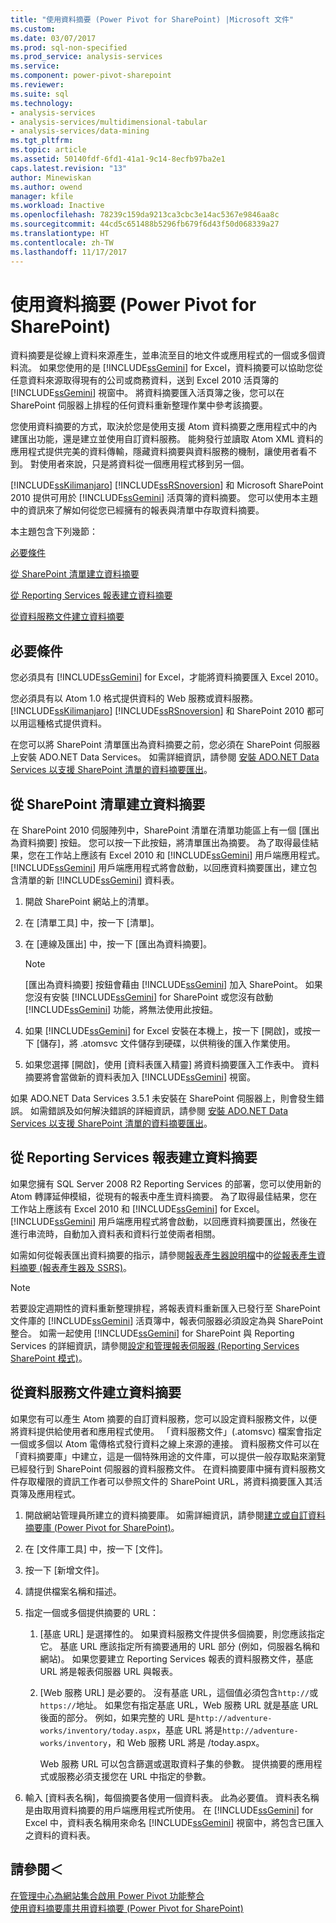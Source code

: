 ```yaml
---
title: "使用資料摘要 (Power Pivot for SharePoint) |Microsoft 文件"
ms.custom: 
ms.date: 03/07/2017
ms.prod: sql-non-specified
ms.prod_service: analysis-services
ms.service: 
ms.component: power-pivot-sharepoint
ms.reviewer: 
ms.suite: sql
ms.technology:
- analysis-services
- analysis-services/multidimensional-tabular
- analysis-services/data-mining
ms.tgt_pltfrm: 
ms.topic: article
ms.assetid: 50140fdf-6fd1-41a1-9c14-8ecfb97ba2e1
caps.latest.revision: "13"
author: Minewiskan
ms.author: owend
manager: kfile
ms.workload: Inactive
ms.openlocfilehash: 78239c159da9213ca3cbc3e14ac5367e9846aa8c
ms.sourcegitcommit: 44cd5c651488b5296fb679f6d43f50d068339a27
ms.translationtype: HT
ms.contentlocale: zh-TW
ms.lasthandoff: 11/17/2017
---
```

# <a name="use-data-feeds-power-pivot-for-sharepoint"></a>使用資料摘要 (Power Pivot for SharePoint)
  資料摘要是從線上資料來源產生，並串流至目的地文件或應用程式的一個或多個資料流。 如果您使用的是 [!INCLUDE[ssGemini](../../includes/ssgemini-md.md)] for Excel，資料摘要可以協助您從任意資料來源取得現有的公司或商務資料，送到 Excel 2010 活頁簿的 [!INCLUDE[ssGemini](../../includes/ssgemini-md.md)] 視窗中。 將資料摘要匯入活頁簿之後，您可以在 SharePoint 伺服器上排程的任何資料重新整理作業中參考該摘要。  
  
 您使用資料摘要的方式，取決於您是使用支援 Atom 資料摘要之應用程式中的內建匯出功能，還是建立並使用自訂資料服務。 能夠發行並讀取 Atom XML 資料的應用程式提供完美的資料傳輸，隱藏資料摘要與資料服務的機制，讓使用者看不到。 對使用者來說，只是將資料從一個應用程式移到另一個。  
  
 [!INCLUDE[ssKilimanjaro](../../includes/sskilimanjaro-md.md)] [!INCLUDE[ssRSnoversion](../../includes/ssrsnoversion-md.md)] 和 Microsoft SharePoint 2010 提供可用於 [!INCLUDE[ssGemini](../../includes/ssgemini-md.md)] 活頁簿的資料摘要。 您可以使用本主題中的資訊來了解如何從您已經擁有的報表與清單中存取資料摘要。  
  
 本主題包含下列幾節：  
  
 [必要條件](#prereq)  
  
 [從 SharePoint 清單建立資料摘要](#sharepointlist)  
  
 [從 Reporting Services 報表建立資料摘要](#rsreport)  
  
 [從資料服務文件建立資料摘要](#dsdoc)  
  
##  <a name="prereq"></a> 必要條件  
 您必須具有 [!INCLUDE[ssGemini](../../includes/ssgemini-md.md)] for Excel，才能將資料摘要匯入 Excel 2010。  
  
 您必須具有以 Atom 1.0 格式提供資料的 Web 服務或資料服務。 [!INCLUDE[ssKilimanjaro](../../includes/sskilimanjaro-md.md)] [!INCLUDE[ssRSnoversion](../../includes/ssrsnoversion-md.md)] 和 SharePoint 2010 都可以用這種格式提供資料。  
  
 在您可以將 SharePoint 清單匯出為資料摘要之前，您必須在 SharePoint 伺服器上安裝 ADO.NET Data Services。 如需詳細資訊，請參閱 [安裝 ADO.NET Data Services 以支援 SharePoint 清單的資料摘要匯出](http://msdn.microsoft.com/en-us/f32527ae-f623-4e08-adfb-6d3262f5c2ac)。  
  
##  <a name="sharepointlist"></a> 從 SharePoint 清單建立資料摘要  
 在 SharePoint 2010 伺服陣列中，SharePoint 清單在清單功能區上有一個 [匯出為資料摘要] 按鈕。 您可以按一下此按鈕，將清單匯出為摘要。 為了取得最佳結果，您在工作站上應該有 Excel 2010 和 [!INCLUDE[ssGemini](../../includes/ssgemini-md.md)] 用戶端應用程式。 [!INCLUDE[ssGemini](../../includes/ssgemini-md.md)] 用戶端應用程式將會啟動，以回應資料摘要匯出，建立包含清單的新 [!INCLUDE[ssGemini](../../includes/ssgemini-md.md)] 資料表。  
  
1.  開啟 SharePoint 網站上的清單。  
  
2.  在 [清單工具] 中，按一下 [清單]。  
  
3.  在 [連線及匯出] 中，按一下 [匯出為資料摘要]。  
  
    > [!NOTE]  
    >  [匯出為資料摘要] 按鈕會藉由 [!INCLUDE[ssGemini](../../includes/ssgemini-md.md)] 加入 SharePoint。 如果您沒有安裝 [!INCLUDE[ssGemini](../../includes/ssgemini-md.md)] for SharePoint 或您沒有啟動 [!INCLUDE[ssGemini](../../includes/ssgemini-md.md)] 功能，將無法使用此按鈕。  
  
4.  如果 [!INCLUDE[ssGemini](../../includes/ssgemini-md.md)] for Excel 安裝在本機上，按一下 [開啟]，或按一下 [儲存]，將 .atomsvc 文件儲存到硬碟，以供稍後的匯入作業使用。  
  
5.  如果您選擇 [開啟]，使用 [資料表匯入精靈] 將資料摘要匯入工作表中。 資料摘要將會當做新的資料表加入 [!INCLUDE[ssGemini](../../includes/ssgemini-md.md)] 視窗。  
  
 如果 ADO.NET Data Services 3.5.1 未安裝在 SharePoint 伺服器上，則會發生錯誤。 如需錯誤及如何解決錯誤的詳細資訊，請參閱 [安裝 ADO.NET Data Services 以支援 SharePoint 清單的資料摘要匯出](http://msdn.microsoft.com/en-us/f32527ae-f623-4e08-adfb-6d3262f5c2ac)。  
  
##  <a name="rsreport"></a> 從 Reporting Services 報表建立資料摘要  
 如果您擁有 SQL Server 2008 R2 Reporting Services 的部署，您可以使用新的 Atom 轉譯延伸模組，從現有的報表中產生資料摘要。 為了取得最佳結果，您在工作站上應該有 Excel 2010 和 [!INCLUDE[ssGemini](../../includes/ssgemini-md.md)] for Excel。 [!INCLUDE[ssGemini](../../includes/ssgemini-md.md)] 用戶端應用程式將會啟動，以回應資料摘要匯出，然後在進行串流時，自動加入資料表和資料行並使兩者相關。  
  
 如需如何從報表匯出資料摘要的指示，請參閱[報表產生器說明檔](http://go.microsoft.com/fwlink/?LinkId=154494)中的[從報表產生資料摘要 &#40;報表產生器及 SSRS&#41;](../../reporting-services/report-builder/generate-data-feeds-from-a-report-report-builder-and-ssrs.md)。  
  
> [!NOTE]  
>  若要設定週期性的資料重新整理排程，將報表資料重新匯入已發行至 SharePoint 文件庫的 [!INCLUDE[ssGemini](../../includes/ssgemini-md.md)] 活頁簿中，報表伺服器必須設定為與 SharePoint 整合。 如需一起使用 [!INCLUDE[ssGemini](../../includes/ssgemini-md.md)] for SharePoint 與 Reporting Services 的詳細資訊，請參閱[設定和管理報表伺服器 &#40;Reporting Services SharePoint 模式&#41;](../../reporting-services/report-server-sharepoint/configuration-and-administration-of-a-report-server.md)。  
  
##  <a name="dsdoc"></a> 從資料服務文件建立資料摘要  
 如果您有可以產生 Atom 摘要的自訂資料服務，您可以設定資料服務文件，以便將資料提供給使用者和應用程式使用。 「資料服務文件」(.atomsvc) 檔案會指定一個或多個以 Atom 電傳格式發行資料之線上來源的連接。 資料服務文件可以在「資料摘要庫」中建立，這是一個特殊用途的文件庫，可以提供一般存取點來瀏覽已經發行到 SharePoint 伺服器的資料服務文件。 在資料摘要庫中擁有資料服務文件存取權限的資訊工作者可以參照文件的 SharePoint URL，將資料摘要匯入其活頁簿及應用程式。  
  
1.  開啟網站管理員所建立的資料摘要庫。 如需詳細資訊，請參閱[建立或自訂資料摘要庫 &#40;Power Pivot for SharePoint&#41;](../../analysis-services/power-pivot-sharepoint/create-or-customize-a-data-feed-library-power-pivot-for-sharepoint.md)。  
  
2.  在 [文件庫工具] 中，按一下 [文件]。  
  
3.  按一下 [新增文件]。  
  
4.  請提供檔案名稱和描述。  
  
5.  指定一個或多個提供摘要的 URL：  
  
    1.  [基底 URL] 是選擇性的。 如果資料服務文件提供多個摘要，則您應該指定它。 基底 URL 應該指定所有摘要通用的 URL 部分 (例如，伺服器名稱和網站)。 如果您要建立 Reporting Services 報表的資料服務文件，基底 URL 將是報表伺服器 URL 與報表。  
  
    2.  [Web 服務 URL] 是必要的。 沒有基底 URL，這個值必須包含`http://`或`https://`地址。 如果您有指定基底 URL，Web 服務 URL 就是基底 URL 後面的部分。 例如，如果完整的 URL 是`http://adventure-works/inventory/today.aspx`，基底 URL 將是`http://adventure-works/inventory`，和 Web 服務 URL 將是 /today.aspx。  
  
         Web 服務 URL 可以包含篩選或選取資料子集的參數。 提供摘要的應用程式或服務必須支援您在 URL 中指定的參數。  
  
6.  輸入 [資料表名稱]，每個摘要各使用一個資料表。 此為必要值。 資料表名稱是由取用資料摘要的用戶端應用程式所使用。 在 [!INCLUDE[ssGemini](../../includes/ssgemini-md.md)] for Excel 中，資料表名稱用來命名 [!INCLUDE[ssGemini](../../includes/ssgemini-md.md)] 視窗中，將包含已匯入之資料的資料表。  
  
## <a name="see-also"></a>請參閱＜  
 [在管理中心為網站集合啟用 Power Pivot 功能整合](../../analysis-services/power-pivot-sharepoint/activate-power-pivot-integration-for-site-collections-in-ca.md)   
 [使用資料摘要庫共用資料摘要 &#40;Power Pivot for SharePoint&#41;](../../analysis-services/power-pivot-sharepoint/share-data-feeds-using-a-data-feed-library-power-pivot-for-sharepoint.md)  
  
  
